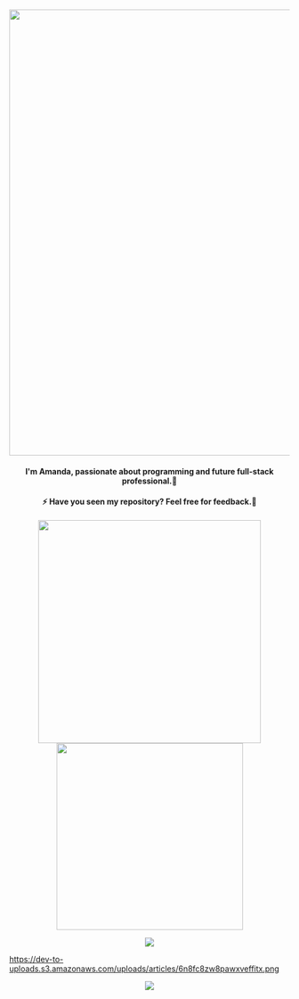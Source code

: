 <div align="center">
<h1><a href="https://git.io/typing-svg">
<img align="center" width="800" src="https://readme-typing-svg.herokuapp.com?color=%23C0B503&size=40&center=falso&vCenter=falso&width=670&height=70&lines=++++++++++++%3CHello+World+%2F%3E%F0%9F%98%84;%E2%9D%A4%EF%B8%8F%3CWelcome+to+my+profile!+%2F%3E+" />
</a></h1>
</div>

<div align="center"><h4>I'm Amanda, passionate about programming and future full-stack professional.🥰</h>
</div>   
<div align="center"><h4>⚡ Have you seen my repository? Feel free for feedback.💬</h3s
<br/>
</div>  

<div align="center">
<a href="https://github.com/AmandaOliveira021/github-readme-stats">
  <img align="center" width="400" src="https://github-readme-stats.vercel.app/api?username=AmandaOliveira0212&theme=radical&show_icons=true&card_width=" />
</a>

<a href="https://github.com/AmandaOliveira0212/convoychat">
  <img align="center" width="335"  src="https://github-readme-stats.vercel.app/api/top-langs/?username=AmandaOliveira0212&layout=compact&theme=radical" />
</a>
<P></P>
</div>

<div align="center">
<a href="https://github.com/AmandaOliveira0212/streak-stats">
  <img align="center"src="http://github-readme-streak-stats.herokuapp.com?user=AmandaOliveira0212&theme=great-gatsby&hide_border=true&date_format=M%20j%5B%2C%20Y%5D&background=920632" />
</a>
<P></P>
<P></P>
</div>

https://dev-to-uploads.s3.amazonaws.com/uploads/articles/6n8fc8zw8pawxveffitx.png
  
<div align="center">
<img src="https://komarev.com/ghpvc/?username=AmandaOliveira0212&&style=flat-square" align="center" />
<P></P>
</div>

